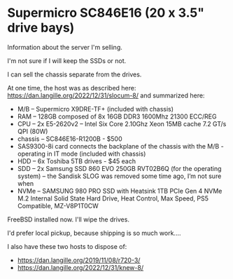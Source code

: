# Supermicro SC846E16 (20 x 3.5" drive bays)
Information about the server I'm selling.

I'm not sure if I will keep the SSDs or not.

I can sell the chassis separate from the drives.

At one time, the host was as described here: https://dan.langille.org/2022/12/31/slocum-8/ and summarized here:

* M/B – Supermicro X9DRE-TF+ (included with chassis)
* RAM – 128GB composed of 8x 16GB DDR3 1600Mhz 21300 ECC/REG
* CPU – 2x E5-2620v2 – Intel Six Core 2.10Ghz Xeon 15MB cache 7.2 GT/s QPI (80W)
* chassis – SC846E16-R1200B - $500
* SAS9300-8i card connects the backplane of the chassis with the M/B - operating in IT mode (included with chassis)
* HDD – 6x Toshiba 5TB drives - $45 each
* SDD – 2x Samsung SSD 860 EVO 250GB RVT02B6Q (for the operating system) – the Sandisk SLOG was removed some time ago, I’m not sure when
* NVMe – SAMSUNG 980 PRO SSD with Heatsink 1TB PCIe Gen 4 NVMe M.2 Internal Solid State Hard Drive, Heat Control, Max Speed, PS5 Compatible, MZ-V8P1T0CW

FreeBSD installed now. I'll wipe the drives.

I'd prefer local pickup, because shipping is so much work....

I also have these two hosts to dispose of:

* https://dan.langille.org/2019/11/08/r720-3/
* https://dan.langille.org/2022/12/31/knew-8/
